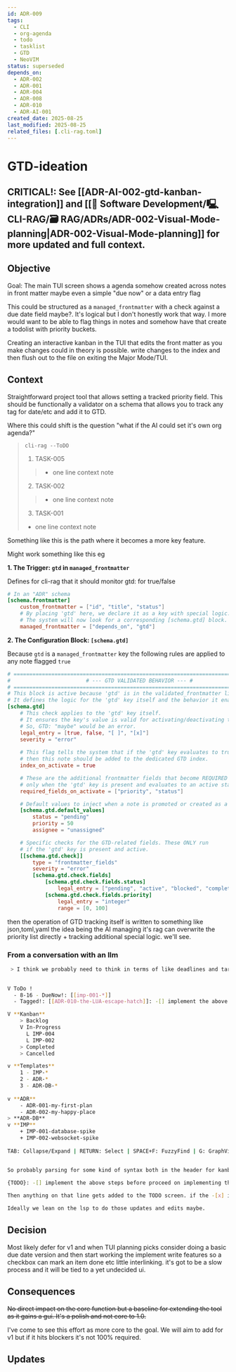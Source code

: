 ```yaml
---
id: ADR-009
tags:
  - CLI
  - org-agenda
  - todo
  - tasklist
  - GTD
  - NeoVIM
status: superseded
depends_on: 
  - ADR-002
  - ADR-001
  - ADR-004
  - ADR-008
  - ADR-010
  - ADR-AI-001
created_date: 2025-08-25
last_modified: 2025-08-25
related_files: [.cli-rag.toml]
---
```


# GTD-ideation

## **CRITICAL!: See [[ADR-AI-002-gtd-kanban-integration]] and [[💾 Software Development/🖳 CLI-RAG/🗃️ RAG/ADRs/ADR-002-Visual-Mode-planning|ADR-002-Visual-Mode-planning]] for more updated and full context.** 

## Objective
<!-- A concise statement explaining the goal of this decision. -->

Goal: The main TUI screen shows a agenda somehow created across notes in front matter maybe even a simple "due now" or a data entry flag 

This could be structured as a `managed_frontmatter` with a check against a due date field maybe?. It's logical but I don't honestly work that way. I more would want to be able to flag things in notes and somehow have that create a todolist with priority buckets. 

Creating an interactive kanban in the TUI that edits the front matter as you make changes could in theory is possible. write changes to the index and then flush out to the file on exiting the Major Mode/TUI.  

## Context
<!-- What is the issue that we're seeing that is motivating this decision or change? -->



Straightforward project tool that allows setting a tracked priority field. This should be functionally a validator on a schema that allows you to track any tag for date/etc and add it to GTD. 

Where this could shift is the question "what if the AI could set it's own org agenda?"

> `cli-rag --ToDO`
> 
> 1. TASK-005
> > - one line context note    
> 2. TASK-002
> > - one line context note    
> 3. TASK-001
> - one line context note    

Something like this is the path where it becomes a more key feature. 

Might work something like this eg

**1. The Trigger: `gtd` in `managed_frontmatter`**

Defines for cli-rag that it should monitor gtd: for true/false 

```toml
# In an "ADR" schema
[schema.frontmatter]
    custom_frontmatter = ["id", "title", "status"]
    # By placing 'gtd' here, we declare it as a key with special logic.
    # The system will now look for a corresponding [schema.gtd] block.
    managed_frontmatter = ["depends_on", "gtd"]
```

**2. The Configuration Block: `[schema.gtd]`**

Because `gtd` is a `managed_frontmatter` key the following rules are applied to any note flagged `true`

```toml
# =============================================================================
#                        # --- GTD VALIDATED BEHAVIOR --- #
# =============================================================================
# This block is active because 'gtd' is in the validated_frontmatter list.
# It defines the logic for the 'gtd' key itself and the behavior it enables.
[schema.gtd]
    # This check applies to the 'gtd' key itself.
    # It ensures the key's value is valid for activating/deactivating the task status.
    # So, GTD: "maybe" would be an error.
    legal_entry = [true, false, "[ ]", "[x]"]
    severity = "error"
    
    # This flag tells the system that if the 'gtd' key evaluates to true,
    # then this note should be added to the dedicated GTD index.
    index_on_activate = true

    # These are the additional frontmatter fields that become REQUIRED
    # only when the 'gtd' key is present and evaluates to an active state.
    required_fields_on_activate = ["priority", "status"]

    # Default values to inject when a note is promoted or created as a task.
    [schema.gtd.default_values]
        status = "pending"
        priority = 50
        assignee = "unassigned"

    # Specific checks for the GTD-related fields. These ONLY run
    # if the 'gtd' key is present and active.
    [[schema.gtd.check]]
        type = "frontmatter_fields"
        severity = "error"
        [schema.gtd.check.fields]
            [schema.gtd.check.fields.status]
                legal_entry = ["pending", "active", "blocked", "completed", "deferred"]
            [schema.gtd.check.fields.priority]
                legal_entry = "integer"
                range = [0, 100]
```

then the operation of GTD tracking itself is written to something like json,toml,yaml the idea being the AI managing it's rag can overwrite the priority list directly + tracking additional special logic. we'll see.  

### From a conversation with an llm
```bash
 > I think we probably need to think in terms of like deadlines and targets take a look over 'ADR-002-Visual-Mode-planning' the idea is kind of in the neovim main screen you see a sort of magit/org agenda screen. these are my deliverables and these are my current notes grouped by schema in foldable lists so i see my imp-* tickets my adr-* planning but also whats upcoming eg 
  

V ToDo ! 
  - 8-16 - DueNow!: [[imp-001-*]]
  - Tagged!: [[ADR-010-the-LUA-escape-hatch]]: -[] implement the above steps before proceed on implementing the embedded lua runtime

V **Kanban**
	> Backlog
	V In-Progress
	  L IMP-004
	  L IMP-002 
	> Completed
	> Cancelled 

v **Templates** 
	1 - IMP-*  
	2 - ADR-*
	3 - ADR-DB-*
		
v **ADR** 
	- ADR-001-my-first-plan
	- ADR-002-my-happy-place
> **ADR-DB** 
v **IMP** 
	+ IMP-001-database-spike
	+ IMP-002-websocket-spike  
       
TAB: Collapse/Expand | RETURN: Select | SPACE+F: FuzzyFind | G: GraphView


So probably parsing for some kind of syntax both in the header for kanban status + duedate. But then the real ideal also maybe is parsing for a phrase like 

{TODO}: -[] implement the above steps before proceed on implementing the embedded lua runtime
 
Then anything on that line gets added to the TODO screen. if the -[x] is filled out its removed. 

Ideally we lean on the lsp to do those updates and edits maybe. 
``` 

## Decision
<!-- What is the change that we're proposing and/or doing? -->

Most likely defer for v1 and when TUI planning picks consider doing a basic due date version and then start working the implement write features so a checkbox can mark an item done etc little interlinking. it's got to be a slow process and it will be tied to a yet undecided ui. 

## Consequences
<!-- What becomes easier or more difficult to do because of this change? -->

~~No direct impact on the core function but a baseline for extending the tool as it gains a gui. It's a polish and not core to 1.0.~~ 

I've come to see this effort as more core to the goal. We will aim to add for v1 but if it hits blockers it's not 100% required. 

## Updates
<!-- Changes that happened when the rubber met the road -->